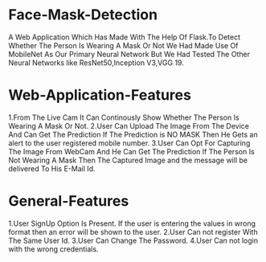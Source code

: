 # Face-Mask-Detection

A Web Application Which Has Made With The Help Of Flask.To Detect Whether The Person Is Wearing A Mask Or Not We Had Made Use Of  MobileNet As Our Primary Neural Network But We Had Tested The Other Neural Networks like ResNet50,Inception V3,VGG 19.

# Web-Application-Features

1.From The Live Cam It Can Continously Show Whether The Person Is Wearing A Mask Or Not.
2.User Can Upload The Image From The Device And Can Get The Prediction If The Prediction is NO MASK Then He Gets an alert to the user registered mobile number.
3.User Can Opt For Capturing The Image From WebCam And He Can Get The Prediction If The Person Is Not Wearing A Mask Then The Captured Image and the message will be delivered To His E-Mail Id.

# General-Features
1.User SignUp Option Is Present. If the user is entering the values in wrong format then an error will be shown to the user.
2.User Can not register With The Same User Id.
3.User Can Change The Password.
4.User Can not login with the wrong credentials.

